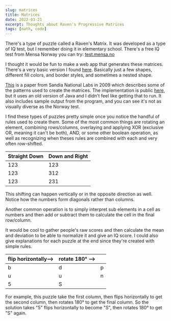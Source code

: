 ```yaml
---
slug: matrices
title: Matrices
date: 2022-03-21
excerpt: Thoughts about Raven's Progressive Matrices
tags: [math, code]
---
```


There's a type of puzzle called a Raven's Matrix. It was developed as a type of IQ test, but I remember doing it in elementary school. There's a free IQ test from Mensa Norway you can try: [test.mensa.no](https://test.mensa.no)

I thought it would be fun to make a web app that generates these matrices. There's a very basic version I found [here](https://www.caseyrule.com/projects/pattern-puzzle). Basically just a few shapes, different fill colors, and border styles, and sometimes a nested shape.

[This](https://link.springer.com/content/pdf/10.3758/BRM.42.2.525.pdf) is a paper from Sandia National Labs in 2009 which describes some of the patterns used to create the matrices. The implementation is public [here](https://github.com/LauraMatzen/Matrices), but it uses an old version of Java and I didn't feel like getting that to run. It also includes sample output from the program, and you can see it's not as visually diverse as the Norway test.

I find these types of puzzles pretty simple once you notice the handful of rules used to create them. Some of the most common things are rotating an element, combining rows/columns, overlaying and applying XOR (exclusive OR, meaning it can't be both), AND, or some other boolean operation, as well as recognizing when theses rules are combined with each and very often row-shifted.

| Straight Down | Down and Right |
| ------------- | -------------- |
| 123           | 123            |
| 123           | 312            |
| 123           | 231            |

This shifting can happen vertically or in the opposite direction as well. Notice how the numbers form diagonals rather than columns.

Another common operation is to simply interpret sub elements in a cell as numbers and then add or subtract them to calculate the cell in the final row/column.

It would be cool to gather people's raw scores and then calculate the mean and deviation to be able to normalize it and give an IQ score. I could also give explanations for each puzzle at the end since they're created with simple rules.

| flip horizontally⟶ | rotate 180° ⟶ |     |
| ------------------ | ------------- | --- |
| b                  | d             | p   |
| u                  | u             | n   |
| 5                  | S             |     |

For example, this puzzle take the first column, then flips horizontally to get the second column, then rotates 180° to get the final column. So the solution takes "5" flips horizontally to become "S", then rotates 180° to get "S" again.
